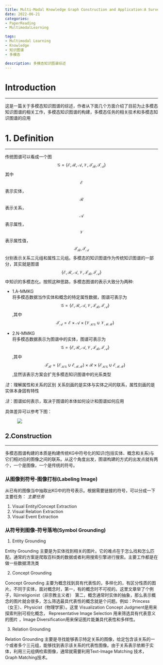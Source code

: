 ```yaml
---
title: Multi-Modal Knowledge Graph Construction and Application:A Survey
date: 2022-06-21
categories:
- PaperReading
- MultimodalLearning

tags:
- Multimodal Learning
- Knowledge
- 知识图谱
- 多模态

description: 多模态知识图谱综述
---
```


# Introduction
--------------------------------------------------------------
这是一篇关于多模态知识图谱的综述，作者从下面几个方面介绍了目前为止多模态知识图谱的相关工作，多模态知识图谱的构建，多模态任务的相关技术和多模态知识图谱的应用

# 1. Definition
--------------------------------------------------------------

传统图谱可以看成一个图 $$\mathcal{G} =\{ \mathcal{E},\mathcal{R},\mathcal{A},\mathcal{V},\mathcal{T_{\mathcal{R}}}, \mathcal{T_{\mathcal{A}}} \} $$ 其中 $$\mathcal{E}$$ 表示实体， $$\mathcal{R}$$表示关系， $$\mathcal{A}$$表示属性， $$ \mathcal{V}$$ 表示属性值， $$ \mathcal{T_{\mathcal{R}}} , \mathcal{T_{\mathcal{A}}} $$ 分别表示关系三元组和属性三元组。多模态的知识图谱作为传统知识图谱的一部分，其实就是图谱 $$ \{ \mathcal{E},\mathcal{R},\mathcal{A},\mathcal{V},\mathcal{T_{\mathcal{R}}}, \mathcal{T_{\mathcal{A}}} \} $$中知识的多模态化。按照这种思路，多模态图谱的表示大致分为两种:


- 1.A-MMKG<br>
将多模态数据当作实体和概念的特定属性数据，图谱可表示为 $$\mathcal{G} =\{ \mathcal{E},\mathcal{R},\mathcal{A},\mathcal{V},\mathcal{T_{\mathcal{R}}}, \mathcal{T_{\mathcal{A}}} \} $$,其中
$$\mathcal{T_{\mathcal{A}}}= \mathcal{E}\times\mathcal{A}\times (\mathcal{V_{\mathcal{KG}}}\cup \mathcal{V_{\mathcal{MM}}})$$


- 2.N-MMKG<br>
将多模态数据表示为图谱中的实体，图谱可表示为 $$\mathcal{G} =\{ \mathcal{E},\mathcal{R},\mathcal{A},\mathcal{V},\mathcal{T_{\mathcal{R}}}, \mathcal{T_{\mathcal{A}}} \} $$,其中
$$\mathcal{T_{\mathcal{R}}}= (\mathcal{E_{\mathcal{KG}}}\cup \mathcal{E_{\mathcal{MM}}})\times\mathcal{R}\times (\mathcal{E_{\mathcal{KG}}}\cup \mathcal{E_{\mathcal{MM}}})$$,显然该表示方案会扩充多模态知识图谱中的光系类型

*注*：理解属性和关系的区别
关系刻画的是实体与实体之间的联系，属性刻画的是实体本身固有特性

*注*：图谱如何表示，取决于图谱的本体如何设计和图谱如何应用

具体差异可以参考下图：
<figure>
<a><img src="{{site.url}}/pictures/mutlimodal_image_1.png"></a>
</figure>

## 2.Construction
--------------------------------------------------------------


多模态图谱构建的本质是构建传统KG中符号化的知识(包括实体、概念和关系)与它们相对应的图像之间的联系。从这个角度出发，图谱构建的方式的出发点就有两个，一个是图像，一个是传统的符号。

### 从图像到符号-图像打标(Labeling Image)

从已有的图像当中抽取出KG中的符号表示。根据需要链接的符号，可以分成一下主要任务：
*主要任务*
1. Visual Entity/Concept Extraction 
2. Visual Relation Extraction
3. Visual Event Extraction



### 从符号到图像-符号落地(Symbol Grounding)

1. Entity Grounding

Entity Grounding 主要是为实体找到相关的图片。它的难点在于怎么找和怎么匹配。通常的方案是爬取百科类的数据或者利用搜索引擎进行搜索。主要工作都是在做一些数据清洗类

2. Concept Grounding

Concept Grounding 主要为概念找到具有代表性的，多样化的，有区分性质的图片。不同于实体，面对概念时，第一，有的概念时不可视的。这里文章举了个例子，叫irreligionist（非宗教主义者）
第二，概念通常时实体的抽象，那么表示概念的图片就会很多，怎么筛选最具代表性的概念就是个问题。例如：Princess（女王）、Physicist（物理学家）。这里 Visualization Concept Judgment是用来探索判别可视化概念， Representative Image Selection 用来筛选具有代表意义的图片 ，Image Diversification用来保证图片能兼具代表性和多样性。

3. Relation Grounding

Relation Grounding 主要是寻找能够表示特定关系的图像，给定包含该关系的一个或者多个三元组，能够找到表示该关系的代表性图像。由于关系表示依赖于实体，利用三元组俩检索图像，通常就需要利用Text-Image Matching 技术，Graph Matching技术。

